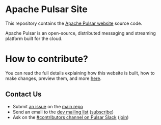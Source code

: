 # Apache Pulsar Site

This repository contains the [Apache Pulsar website](https://pulsar.apache.org) source code.

Apache Pulsar is an open-source, distributed messaging and streaming platform built for the cloud.

# How to contribute?

You can read the full details explaining how this website is built, how to make changes, preview them, and more [here](https://pulsar.apache.org/contribute/site-intro/).

## Contact Us

* Submit [an issue](https://github.com/apache/pulsar/issues/new) on the [main repo](http://github.com/apache/pulsar)
* Send an email to the [dev mailing list](mailto:dev@pulsar.apache.org) ([subscribe](mailto:dev-subscribe@pulsar.apache.org))
* Ask on the [#contributors channel on Pulsar Slack](https://apache-pulsar.slack.com/channels/contributors) ([join](https://pulsar.apache.org/community#section-discussions))
